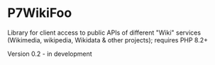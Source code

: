 # P7WikiFoo
Library for client access to public APIs of different "Wiki" services 
(Wikimedia, wikipedia, Wikidata & other projects); requires PHP 8.2+

Version  0.2 - in development






